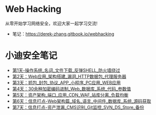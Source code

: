 # Web Hacking
从零开始学习网络安全，欢迎大家一起学习交流!
- 笔记：https://derek-zhang.gitbook.io/webhacking


# 小迪安全笔记
- [第1天-操作系统_名词_文件下载_反弹SHELL_防火墙绕过](https://derek-zhang.gitbook.io/webhacking/xiao-di-an-quan/day1-cao-zuo-xi-tong-ming-ci-wen-jian-xia-zai-fan-dan-shell-fang-huo-qiang-rao-guo)
- [第2天：Web应用_架构搭建_漏洞_HTTP数据包_代理服务器](https://derek-zhang.gitbook.io/webhacking/xiao-di-an-quan/di-2-tian-web-ying-yong-jia-gou-da-jian-lou-dong-http-shu-ju-bao-dai-li-fu-wu-qi)
- [第3天：抓包_封包_协议_APP_小程序_PC应用_WEB应用](https://derek-zhang.gitbook.io/webhacking/xiao-di-an-quan/di-3-tian-zhua-bao-feng-bao-xie-yi-app-xiao-cheng-xu-pc-ying-yong-web-ying-yong)
- [第4天：30余种加密编码进制_Web_数据库_系统_代码_参数值](https://derek-zhang.gitbook.io/webhacking/xiao-di-an-quan/di-4-tian-30-yu-zhong-jia-mi-bian-ma-jin-zhi-web-shu-ju-ku-xi-tong-dai-ma-can-shu-zhi)
- [第5天：资产架构_端口_应用_CDN_WAF_站库分离_负载均衡](https://derek-zhang.gitbook.io/webhacking/xiao-di-an-quan/di-5-tian-zi-chan-jia-gou-duan-kou-ying-yong-cdnwaf-zhan-ku-fen-li-fu-zai-jun-heng)
- [第6天：信息打点-Web架构篇_域名_语言_中间件_数据库_系统_源码获取](https://derek-zhang.gitbook.io/webhacking/xiao-di-an-quan/di-6-tian-xin-xi-da-dian-web-jia-gou-pian-yu-ming-yu-yan-zhong-jian-jian-shu-ju-ku-xi-tong-yuan-ma-h)
- [第7天：信息打点-资产泄漏_CMS识别_Git监控_SVN_DS_Store_备份](https://derek-zhang.gitbook.io/webhacking/xiao-di-an-quan/di-7-tian-xin-xi-da-dian-zi-chan-xie-lou-cms-shi-bie-git-jian-kong-svndsstore-bei-fen)

  


